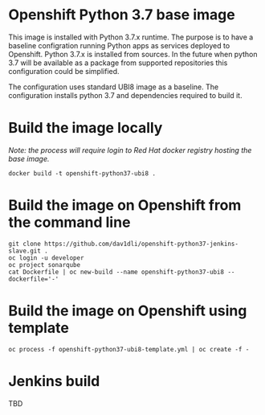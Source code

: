 # Openshift Python 3.7 base image

This image is installed with Python 3.7.x runtime. The purpose is to have a baseline configration running Python apps as services deployed to Openshift. Python 3.7.x is installed from sources.
In the future when python 3.7 will be available as a package from supported repositories this configuration could be simplified.

The configuration uses standard UBI8 image as a baseline. The configuration installs python 3.7 and dependencies required to build it.

# Build the image locally

*Note:* _the process will require login to Red Hat docker registry hosting the base image._
```
docker build -t openshift-python37-ubi8 .
```

# Build the image on Openshift from the command line

```
git clone https://github.com/dav1dli/openshift-python37-jenkins-slave.git .
oc login -u developer
oc project sonarqube
cat Dockerfile | oc new-build --name openshift-python37-ubi8 --dockerfile='-'
```
# Build the image on Openshift using template

```
oc process -f openshift-python37-ubi8-template.yml | oc create -f -
```

# Jenkins build

TBD
